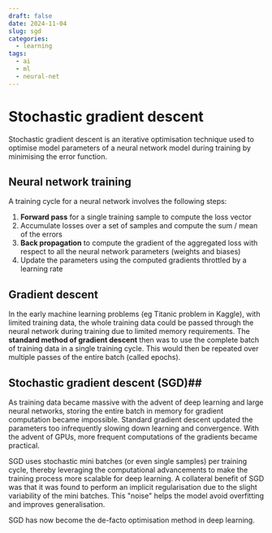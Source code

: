 ```yaml
---
draft: false
date: 2024-11-04
slug: sgd
categories:
  - learning
tags:
  - ai
  - ml
  - neural-net
---
```


# Stochastic gradient descent

Stochastic gradient descent is an iterative optimisation technique used to optimise model parameters of a neural network model during training by minimising the error function. 

<!-- more -->

## Neural network training ##

A training cycle for a neural network involves the following steps:

1. **Forward pass** for a single training sample to compute the loss vector
2. Accumulate losses over a set of samples and compute the sum / mean of the errors
3. **Back propagation** to compute the gradient of the aggregated loss with respect to all the neural network parameters (weights and biases)
4. Update the parameters using the computed gradients throttled by a learning rate

## Gradient descent ##

In the early machine learning problems (eg Titanic problem in Kaggle), with limited training data, the whole training data could be passed through the neural network during training due to limited memory requirements. The **standard method of gradient descent** then was to use the complete batch of training data in a single training cycle. This would then be repeated over multiple passes of the entire batch (called epochs).

## Stochastic gradient descent (SGD)##

As training data became massive with the advent of deep learning and large neural networks, storing the entire batch in memory for gradient computation became impossible. Standard gradient descent updated the parameters too infrequently slowing down learning and convergence. With the advent of GPUs, more frequent computations of the gradients became practical. 

SGD uses stochastic mini batches (or even single samples) per training cycle, thereby leveraging the computational advancements to make the training process more scalable for deep learning. A collateral benefit of SGD was that it was found to perform an implicit regularisation due to the slight variability of the mini batches. This "noise" helps the model avoid overfitting and improves generalisation.

SGD has now become the de-facto optimisation method in deep learning.

